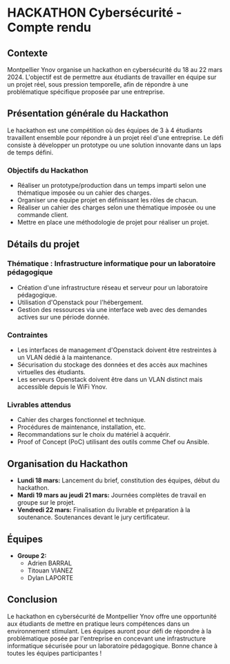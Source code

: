 # HACKATHON Cybersécurité - Compte rendu

## Contexte
Montpellier Ynov organise un hackathon en cybersécurité du 18 au 22 mars 2024. L'objectif est de permettre aux étudiants de travailler en équipe sur un projet réel, sous pression temporelle, afin de répondre à une problématique spécifique proposée par une entreprise.

## Présentation générale du Hackathon
Le hackathon est une compétition où des équipes de 3 à 4 étudiants travaillent ensemble pour répondre à un projet réel d'une entreprise. Le défi consiste à développer un prototype ou une solution innovante dans un laps de temps défini.

### Objectifs du Hackathon
- Réaliser un prototype/production dans un temps imparti selon une thématique imposée ou un cahier des charges.
- Organiser une équipe projet en définissant les rôles de chacun.
- Réaliser un cahier des charges selon une thématique imposée ou une commande client.
- Mettre en place une méthodologie de projet pour réaliser un projet.

## Détails du projet
### Thématique : Infrastructure informatique pour un laboratoire pédagogique
- Création d'une infrastructure réseau et serveur pour un laboratoire pédagogique.
- Utilisation d'Openstack pour l'hébergement.
- Gestion des ressources via une interface web avec des demandes actives sur une période donnée.

### Contraintes
- Les interfaces de management d'Openstack doivent être restreintes à un VLAN dédié à la maintenance.
- Sécurisation du stockage des données et des accès aux machines virtuelles des étudiants.
- Les serveurs Openstack doivent être dans un VLAN distinct mais accessible depuis le WiFi Ynov.

### Livrables attendus
- Cahier des charges fonctionnel et technique.
- Procédures de maintenance, installation, etc.
- Recommandations sur le choix du matériel à acquérir.
- Proof of Concept (PoC) utilisant des outils comme Chef ou Ansible.

## Organisation du Hackathon
- **Lundi 18 mars:** Lancement du brief, constitution des équipes, début du hackathon.
- **Mardi 19 mars au jeudi 21 mars:** Journées complètes de travail en groupe sur le projet.
- **Vendredi 22 mars:** Finalisation du livrable et préparation à la soutenance. Soutenances devant le jury certificateur.

## Équipes
- **Groupe 2:**
  - Adrien BARRAL
  - Titouan VIANEZ
  - Dylan LAPORTE

## Conclusion
Le hackathon en cybersécurité de Montpellier Ynov offre une opportunité aux étudiants de mettre en pratique leurs compétences dans un environnement stimulant. Les équipes auront pour défi de répondre à la problématique posée par l'entreprise en concevant une infrastructure informatique sécurisée pour un laboratoire pédagogique. Bonne chance à toutes les équipes participantes !
